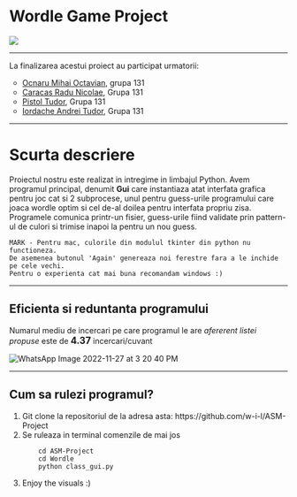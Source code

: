 
<h1>Wordle Game Project</h1>
<img src='https://user-images.githubusercontent.com/65015373/204142187-4c13fb51-cd96-4582-ab99-8f0957195e04.png'>

<br>
<hr>
<p>La finalizarea acestui proiect au participat urmatorii:</p>
<ul>
    <li style = "list-style-type: circle;" > <a href = "https://github.com/w-i-l">Ocnaru Mihai Octavian</a>, grupa 131 </li>
    <li style = "list-style-type: circle;" ><a href = "https://github.com/Raduc2003">Caracas Radu Nicolae</a>, Grupa 131</li>
    <li style = "list-style-type: circle;" ><a href = "https://github.com/calcuttarain">Pistol Tudor</a>, Grupa 131</li>
    <li style = "list-style-type: circle;" ><a href = "https://github.com/iordy">Iordache Andrei Tudor</a>, Grupa 131</li>
</ul>
<hr>
<h1>Scurta descriere</h1>
<p> Proiectul nostru este realizat in intregime in limbajul Python. 
    Avem programul principal, denumit <b>Gui</b> care instantiaza atat interfata grafica pentru joc cat si 2 
    subprocese, unul pentru guess-urile programului care joaca wordle optim si cel de-al doilea pentru 
    interfata propriu zisa.
    Programele comunica printr-un fisier, guess-urile fiind validate prin pattern-ul de culori si trimise inapoi la 
    pentru un nou guess. 

    MARK - Pentru mac, culorile din modulul tkinter din python nu functioneza.
    De asemenea butonul 'Again' genereaza noi ferestre fara a le inchide pe cele vechi.
    Pentru o experienta cat mai buna recomandam windows :)
</p>

<hr>
<h2>Eficienta si reduntanta programului</h2>

<p>Numarul mediu de incercari pe care programul le are <em>afererent listei propuse</em> este de <span><b style='font-size:larger;'>4.37</b><span> incercari/cuvant</p>

![WhatsApp Image 2022-11-27 at 3 20 40 PM](https://user-images.githubusercontent.com/84620187/204138403-2594a39a-847c-4205-b336-2ed09bbd823e.jpeg)


<hr>
<h2>Cum sa rulezi programul?</h2>

<ol>
    <li >Git clone la repositoriul de la adresa asta: <a>https://github.com/w-i-l/ASM-Project</a></li>
    <li>Se ruleaza in terminal comenzile de mai jos</li>

        cd ASM-Project
        cd Wordle
        python class_gui.py
        
<li>Enjoy the visuals :)</li>
</ol>
